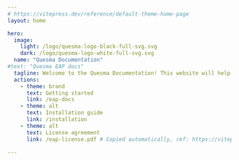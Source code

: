 ```yaml
---
# https://vitepress.dev/reference/default-theme-home-page
layout: home

hero:
  image:
    light: /logo/quesma-logo-black-full-svg.svg
    dark: /logo/quesma-logo-white-full-svg.svg
  name: "Quesma Documentation"
#text: "Quesma EAP docs"
  tagline: Welcome to the Quesma Documentation! This website will help you get started.
  actions:
    - theme: brand
      text: Getting started
      link: /eap-docs
    - theme: alt
      text: Installation guide
      link: /installation
    - theme: alt
      text: License agreement
      link: /eap-license.pdf # Copied automatically, ref: https://vitepress.dev/guide/asset-handling#the-public-directory

---
```



